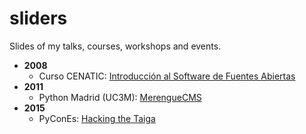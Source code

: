 sliders
=======

Slides of my talks, courses, workshops and events.

- **2008**
  * Curso CENATIC: [Introducción al Software de Fuentes Abiertas](https://github.com/bameda/sliders/raw/master/2008/curso_cenatic_intro_SFA/intro_SFA.odp)
- **2011**
  * Python Madrid (UC3M): [MerengueCMS](https://github.com/bameda/sliders/raw/master/2011/python-madrid-uc3m/MerengueCMS/intro_merenguecms-2.0_EPM2011.odp)
- **2015**
  * PyConEs: [Hacking the Taiga](https://bameda.github.io/sliders/2015/pycones_2015/hacking_the_taiga)
